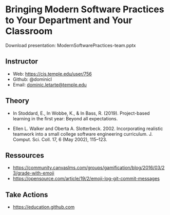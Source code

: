 # Bringing Modern Software Practices to Your Department and Your Classroom

Download presentation: ModernSoftwarePractices-team.pptx


## Instructor
- Web: https://cis.temple.edu/user/756
- Github: @dominicl
- Email: dominic.letarte@temple.edu

## Theory
- In Stoddard, E., In Wobbe, K., & In Bass, R. (2019). Project-based learning in the first year: Beyond all expectations.

- Ellen L. Walker and Oberta A. Slotterbeck. 2002. Incorporating realistic teamwork into a small college software engineering curriculum. J. Comput. Sci. Coll. 17, 6 (May 2002), 115–123.


## Ressources
- https://community.canvaslms.com/groups/gamification/blog/2016/03/23/grade-with-emoji
- https://opensource.com/article/19/2/emoji-log-git-commit-messages

## Take Actions
- https://education.github.com


